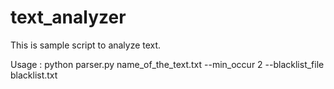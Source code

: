 # text_analyzer
This is sample script to analyze text.

Usage :
python parser.py name_of_the_text.txt --min_occur 2 --blacklist_file blacklist.txt
